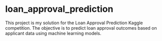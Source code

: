 # loan_approval_prediction
 This project is my solution for the Loan Approval Prediction Kaggle competition. The objective is to predict loan approval outcomes based on applicant data using machine learning models.
